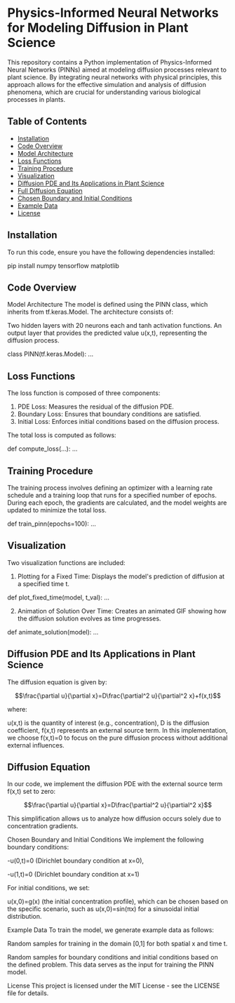 # Physics-Informed Neural Networks for Modeling Diffusion in Plant Science 

This repository contains a Python implementation of Physics-Informed Neural Networks (PINNs) aimed at modeling diffusion processes relevant to plant science. By integrating neural networks with physical principles, this approach allows for the effective simulation and analysis of diffusion phenomena, which are crucial for understanding various biological processes in plants. 

## Table of Contents 

- [Installation](#installation) 
- [Code Overview](#code-overview) 
- [Model Architecture](#model-architecture) 
- [Loss Functions](#loss-functions) 
- [Training Procedure](#training-procedure) 
- [Visualization](#visualization) 
- [Diffusion PDE and Its Applications in Plant Science](#diffusion-pde-and-its-applications-in-plant-science) 
- [Full Diffusion Equation](#full-diffusion-equation) 
- [Chosen Boundary and Initial Conditions](#chosen-boundary-and-initial-conditions) 
- [Example Data](#example-data) 
- [License](#license) 

## Installation 

To run this code, ensure you have the following dependencies installed: 


pip install numpy tensorflow matplotlib 

## Code Overview
Model Architecture
The model is defined using the PINN class, which inherits from tf.keras.Model. The architecture consists of:

Two hidden layers with 20 neurons each and tanh activation functions.
An output layer that provides the predicted value u(x,t), representing the diffusion process.

class PINN(tf.keras.Model): 
    ...

## Loss Functions

The loss function is composed of three components:

1. PDE Loss: Measures the residual of the diffusion PDE.
2. Boundary Loss: Ensures that boundary conditions are satisfied.
3. Initial Loss: Enforces initial conditions based on the diffusion process.


The total loss is computed as follows:

def compute_loss(...): 
    ... 
## Training Procedure

The training process involves defining an optimizer with a learning rate schedule and a training loop that runs for a specified number of epochs. During each epoch, the gradients are calculated, and the model weights are updated to minimize the total loss.

def train_pinn(epochs=100): 
    ... 
## Visualization

Two visualization functions are included:

1. Plotting for a Fixed Time: Displays the model's prediction of diffusion at a specified time t.

def plot_fixed_time(model, t_val): 
    ... 

2. Animation of Solution Over Time: Creates an animated GIF showing how the diffusion solution evolves as time progresses.

def animate_solution(model): 
    ... 
## Diffusion PDE and Its Applications in Plant Science

The diffusion equation is given by:

$$\frac{\partial u}{\partial x}=D\frac{\partial^2 u}{\partial^2 x}+f(x,t)$$

where:

u(x,t) is the quantity of interest (e.g., concentration), D is the diffusion coefficient, f(x,t) represents an external source term.
In this implementation, we choose f(x,t)=0 to focus on the pure diffusion process without additional external influences.


##  Diffusion Equation
In our code, we implement the diffusion PDE with the external source term f(x,t) set to zero:

$$\frac{\partial u}{\partial x}=D\frac{\partial^2 u}{\partial^2 x}$$
 
This simplification allows us to analyze how diffusion occurs solely due to concentration gradients.

Chosen Boundary and Initial Conditions
We implement the following boundary conditions:

-u(0,t)=0 (Dirichlet boundary condition at x=0),

-u(1,t)=0 (Dirichlet boundary condition at x=1)

For initial conditions, we set:

u(x,0)=g(x)  (the initial concentration profile), which can be chosen based on the specific scenario, such as u(x,0)=sin(πx) for a sinusoidal initial distribution.

Example Data
To train the model, we generate example data as follows:

Random samples for training in the domain [0,1] for both spatial x and time t.

Random samples for boundary conditions and initial conditions based on the defined problem.
This data serves as the input for training the PINN model.

License
This project is licensed under the MIT License - see the LICENSE file for details.















